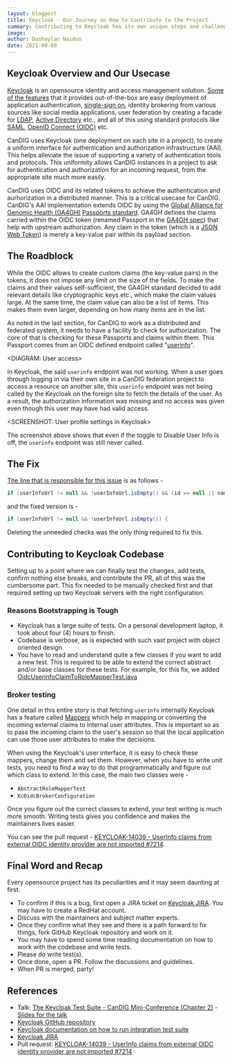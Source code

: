 ```yaml
---
layout: blogpost
title: Keycloak - Our Journey on How to Contribute to the Project
summary: Contributing to Keycloak has its own unique steps and challenges. Here is what we learned by contributing to Keycloak's codebase and what prompted us.
image: 
author: Dashaylan Naidoo
date: 2021-09-09
---
```


## Keycloak Overview and Our Usecase

[Keycloak] is an opensource identity and access management solution.  [Some of the features] that it provides out-of-the-box are easy deployment of application authentication, [single-sign on], identity brokering from various sources like social media applications, user federation by creating a facade for [LDAP], [Active Directory] etc., and all of this using standard protocols like [SAML], [OpenID Connect (OIDC)] etc.

CanDIG uses Keycloak (one deployment on each site in a project), to create a uniform interface for authentication and authorization infrastructure (AAI).  This helps alleviate the issue of supporting a variety of authentication tools and protocols.  This uniformity allows CanDIG instances in a project to ask for authentication and authorization for an incoming request, from the appropriate site much more easily.

CanDIG uses OIDC and its related tokens to achieve the authentication and aurhorization in a distributed manner.  This is a critical usecase for CanDIG.  CanDIG's AAI implementation extends OIDC by using the [Global Alliance for Genomic Health (GA4GH)] [Passports standard].  GA4GH defines the claims carried within the OIDC token (renamed Passport in the [GA4GH spec]) that help with upstream authorization.  Any claim in the token (which is a [JSON Web Token]) is merely a key-value pair within its payload section.

## The Roadblock

While the OIDC allows to create custom claims (the key-value pairs) in the tokens, it does not impose any limit on the size of the fields.  To make the claims and their values self-sufficient, the GA4GH standard decided to add relevant details like cryptographic keys etc., which make the claim values large.  At the same time, the claim value can also be a list of items.  This makes them even larger, depending on how many items are in the list.

As noted in the last section, for CanDIG to work as a distributed and federated system, it needs to have a facility to check for authorization.  The core of that is checking for these Passports and claims within them.  This Passport comes from an OIDC defined endpoint called "[userinfo]".

<DIAGRAM: User access>

In Keycloak, the said `userinfo` endpoint was not working.  When a user goes through logging in via their own site in a CanDIG federation project to access a resource on another site, this `userinfo` endpoint was not being called by the Keycloak on the foreign site to fetch the details of the user.  As a result, the authorization information was missing and no access was given even though this user may have had valid access.

<SCREENSHOT: User profile settings in Keycloak>

The screenshot above shows that even if the toggle to Disable User Info is off, the `userinfo` endpoint was still never called.  

## The Fix

[The line that is responsible for this issue](https://github.com/keycloak/keycloak/pull/7214/files#diff-2995cb6221a9b645041bd02ce7963219ec50d440dd6ef46e4f93830b6497b893) is as follows - 

```java
if (userInfoUrl != null && !userInfoUrl.isEmpty() && (id == null || name == null || preferredUsername == null || email == null)) {
```

and the fixed version is -

```java
if (userInfoUrl != null && !userInfoUrl.isEmpty()) {
```

Deleting the unneeded checks was the only thing required to fix this.

## Contributing to Keycloak Codebase

Setting up to a point where we can finally test the changes, add tests, confirm nothing else breaks, and contribute the PR, all of this was the cumbersome part.  This fix needed to be manually checked first and that required setting up two Keycloak servers with the right configuration.

### Reasons Bootstrapping is Tough

* Keycloak has a large suite of tests.  On a personal development laptop, it took about four (4) hours to finish.  
* Codebase is verbose, as is expected with such vast project with object oriented design.
* You have to read and understand quite a few classes if you want to add a new test.  This is required to be able to extend the correct abstract and/or base classes for these tests. For example, for this fix, we added [OidcUserinfoClaimToRoleMapperTest.java](https://github.com/keycloak/keycloak/blob/master/testsuite/integration-arquillian/tests/base/src/test/java/org/keycloak/testsuite/broker/OidcUserInfoClaimToRoleMapperTest.java)

### Broker testing

One detail in this entire story is that fetching `userinfo` internally Keycloak has a feature called [Mappers] which help in mapping or converting the incoming external claims to internal user attributes.  This is important so as to pass the incoming claim to the user's session so that the local application can use those user attributes to make the decisions.

When using the Keycloak's user interface, it is easy to check these mappers, change them and set them.  However, when you have to write unit tests, you need to find a way to do that programmatically and figure out which class to extend.  In this case, the main two classes were - 
* `AbstractRoleMapperTest`
* `KcOidcBrokerConfiguration`

Once you figure out the correct classes to extend, your test writing is much more smooth.  Writing tests gives you confidence and makes the maintainers lives easier.

You can see the pull request - [KEYCLOAK-14039 - UserInfo claims from external OIDC identity provider are not imported #7214].

## Final Word and Recap

Every opensource project has its peculiarities and it may seem daunting at first.

* To confirm if this is a bug, first open a JIRA ticket on [Keycloak JIRA].  You may have to create a RedHat account.
* Discuss with the maintainers and subject matter experts.
* Once they confirm what they see and there is a path forward to fix things, fork GitHub Keycloak repository and work on it.
* You may have to spend some time reading documentation on how to work with the codebase and write tests.
* Please do write test(s).
* Once done, open a PR.  Follow the discussions and guidelines.
* When PR is merged, party!

## References

* Talk: [The Keycloak Test Suite - CanDIG Mini-Conference (Chapter 2)] - [Slides for the talk](https://docs.google.com/presentation/d/1ZDuPCpztPiIIRrpE5xc3f6n5nKK6upnXp-lIXNoviWg/edit#slide=id.gb030900e6d_0_10)
* [Keycloak GitHub repository](https://github.com/keycloak/keycloak) 
* [Keycloak documentation on how to run integration test suite](https://github.com/keycloak/keycloak/blob/master/testsuite/integration-arquillian/HOW-TO-RUN.md)
* [Keycloak JIRA]
* Pull request: [KEYCLOAK-14039 - UserInfo claims from external OIDC identity provider are not imported #7214]









[Keycloak]: https://www.keycloak.org/
[Some of the features]: https://www.keycloak.org/about
[single-sign on]: https://en.wikipedia.org/wiki/Single_sign-on
[LDAP]: https://en.wikipedia.org/wiki/Lightweight_Directory_Access_Protocol
[Active Directory]: https://en.wikipedia.org/wiki/Active_Directory
[SAML]: https://en.wikipedia.org/wiki/Security_Assertion_Markup_Language
[OpenID Connect (OIDC)]: https://en.wikipedia.org/wiki/OpenID
[Global Alliance for Genomic Health (GA4GH)]: https://www.ga4gh.org/
[Passports standard]: https://www.ga4gh.org/news/ga4gh-passports-and-the-authorization-and-authentication-infrastructure/
[GA4GH spec]: https://github.com/ga4gh-duri/ga4gh-duri.github.io/blob/master/researcher_ids/ga4gh_passport_v1.md
[JSON Web Token]: https://jwt.io/
[userinfo]: https://openid.net/specs/openid-connect-core-1_0.html#UserInfo
[Mappers]: https://www.keycloak.org/docs/latest/server_admin/#_protocol-mappers
[Keycloak JIRA]: https://issues.redhat.com/projects/KEYCLOAK/
[The Keycloak Test Suite - CanDIG Mini-Conference (Chapter 2)]: https://www.youtube.com/watch?v=c46gMnftY3c
[KEYCLOAK-14039 - UserInfo claims from external OIDC identity provider are not imported #7214]: https://github.com/keycloak/keycloak/pull/7214